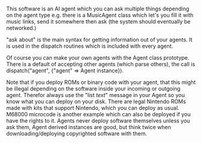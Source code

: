 This software is an AI agent which you can ask multiple things depending on
the agent type e.g. there is a MusicAgent class which let's you fill it with
music links, send it somewhere then ask (the system should eventually be 
networked.)

"ask about" is the main syntax for getting information out of your agents.
It is used in the dispatch routines which is included with every agent.

Of course you can make your own agents with the Agent class prototype.
There is a default of accepting other agents (which parse others), the 
call is dispatch("agent", {"agent" => Agent instance}).

Note that if you deploy ROMs or binary code with your agent, that this might
be illegal depending on the software inside your incoming or outgoing agent.
Therefor always use the "list *text*" message in your Agent so you know
what you can deploy on your disk. There are legal Nintendo ROMs made with
kits that support Nintendo, which you can deploy as usual. M68000 microcode
is another example which can also be deployed if you have the rights to it.
Agents never deploy software themselves unless you ask them, Agent derived
instances are good, but think twice when downloading/deploying copyrighted
software with them.
